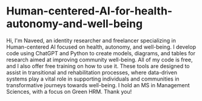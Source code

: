 # Human-centered-AI-for-health-autonomy-and-well-being
Hi, I'm Naveed, an identity researcher and freelancer specializing in Human-centered AI focused on health, autonomy, and well-being. I develop code using ChatGPT and Python to create models, diagrams, and tables for research aimed at improving community well-being. All of my code is free, and I also offer free training on how to use it. These tools are designed to assist in transitional and rehabilitation processes, where data-driven systems play a vital role in supporting individuals and communities in transformative journeys towards well-being. I hold an MS in Management Sciences, with a focus on Green HRM. Thank you!
